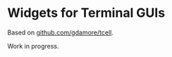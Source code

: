 # Widgets for Terminal GUIs

Based on [github.com/gdamore/tcell](https://github.com/gdamore/tcell).

Work in progress.
